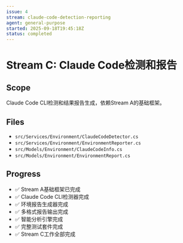 ```yaml
---
issue: 4
stream: claude-code-detection-reporting
agent: general-purpose
started: 2025-09-18T19:45:18Z
status: completed
---
```


# Stream C: Claude Code检测和报告

## Scope
Claude Code CLI检测和结果报告生成，依赖Stream A的基础框架。

## Files
- `src/Services/Environment/ClaudeCodeDetector.cs`
- `src/Services/Environment/EnvironmentReporter.cs`
- `src/Models/Environment/ClaudeCodeInfo.cs`
- `src/Models/Environment/EnvironmentReport.cs`

## Progress
- ✅ Stream A基础框架已完成
- ✅ Claude Code CLI检测器完成
- ✅ 环境报告生成器完成
- ✅ 多格式报告输出完成
- ✅ 智能分析引擎完成
- ✅ 完整测试套件完成
- ✅ Stream C工作全部完成